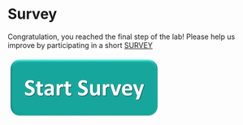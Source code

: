 
# Survey

Congratulation, you reached the final step of the lab! 
Please help us improve by participating in a short [SURVEY](https://app.smartsheet.com/b/form/cc9b47185ccc400fb9b1c01eea3d077e)

[![SURVEY](images/survey.jpeg)](https://app.smartsheet.com/b/form/cc9b47185ccc400fb9b1c01eea3d077e)